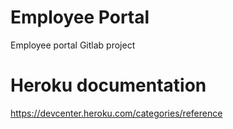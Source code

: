 # Employee Portal

Employee portal Gitlab project


# Heroku documentation 
https://devcenter.heroku.com/categories/reference
